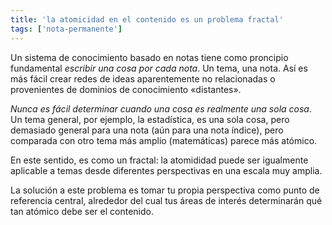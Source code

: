 ```yaml
---
title: 'la atomicidad en el contenido es un problema fractal'
tags: ['nota-permanente']
---
```


Un sistema de conocimiento basado en notas tiene como proncipio fundamental *escribir una cosa por cada nota*. Un tema, una nota. Así es más fácil crear redes de ideas aparentemente no relacionadas o provenientes de dominios de conocimiento «distantes».

*Nunca es fácil determinar cuando una cosa es realmente una sola cosa*. Un tema general, por ejemplo, la estadística, es una sola cosa, pero demasiado general para una nota (aún para una nota índice), pero comparada con otro tema más amplio (matemáticas) parece más atómico.

En este sentido, es como un fractal: la atomididad puede ser igualmente aplicable a temas desde diferentes perspectivas en una escala muy amplia.

La solución a este problema es tomar tu propia perspectiva como punto de referencia central, alrededor del cual tus áreas de interés determinarán qué tan atómico debe ser el contenido.